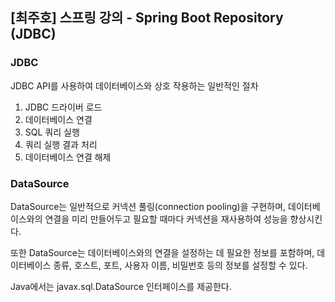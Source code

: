 ## [최주호] 스프링 강의 - Spring Boot Repository (JDBC)

### JDBC

JDBC API를 사용하여 데이터베이스와 상호 작용하는 일반적인 절차

1. JDBC 드라이버 로드
2. 데이터베이스 연결
3. SQL 쿼리 실행
4. 쿼리 실행 결과 처리
5. 데이터베이스 연결 해제

### DataSource

DataSource는 일반적으로 커넥션 풀링(connection pooling)을 구현하며, 데이터베이스와의 연결을 미리 만들어두고 필요할 때마다 커넥션을 재사용하여 성능을 향상시킨다.

또한 DataSource는 데이터베이스와의 연결을 설정하는 데 필요한 정보를 포함하며, 데이터베이스 종류, 호스트, 포트, 사용자 이름, 비밀번호 등의 정보를 설정할 수 있다.

Java에서는 javax.sql.DataSource 인터페이스를 제공한다.
